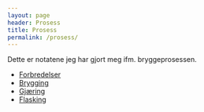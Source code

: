 ```yaml
---
layout: page
header: Prosess
title: Prosess
permalink: /prosess/
---
```

Dette er notatene jeg har gjort meg ifm. bryggeprosessen.

- [Forbredelser](/prosess/forbredelser.html)
- [Brygging](/prosess/brygging.html)
- [Gjæring](/prosess/gjaering.html)
- [Flasking](/prosess/flasking.html)
